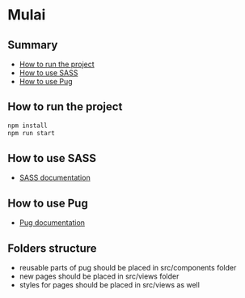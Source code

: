 # Mulai

## Summary

- [How to run the project](#how-to-run-the-project)
- [How to use SASS](#how-to-use-sass)
- [How to use Pug](#how-to-use-pug)

## How to run the project <a href="how-to-run-the-project"></a>

```bash
npm install
npm run start
```

## How to use SASS <a href="how-to-use-sass"></a>

- [SASS documentation](https://sass-lang.com/documentation/)

## How to use Pug <a href="how-to-use-pug"></a>

- [Pug documentation](https://pugjs.org/api/getting-started.html)

## Folders structure

- reusable parts of pug should be placed in src/components folder
- new pages should be placed in src/views folder
- styles for pages should be placed in src/views as well

